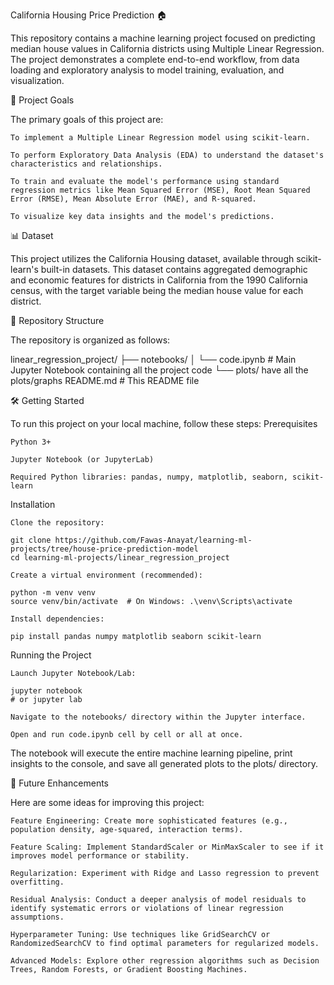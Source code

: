 California Housing Price Prediction 🏠

This repository contains a machine learning project focused on predicting median house values in California districts using Multiple Linear Regression. The project demonstrates a complete end-to-end workflow, from data loading and exploratory analysis to model training, evaluation, and visualization.

🚀 Project Goals

The primary goals of this project are:

    To implement a Multiple Linear Regression model using scikit-learn.

    To perform Exploratory Data Analysis (EDA) to understand the dataset's characteristics and relationships.

    To train and evaluate the model's performance using standard regression metrics like Mean Squared Error (MSE), Root Mean Squared Error (RMSE), Mean Absolute Error (MAE), and R-squared.

    To visualize key data insights and the model's predictions.

📊 Dataset

This project utilizes the California Housing dataset, available through scikit-learn's built-in datasets. This dataset contains aggregated demographic and economic features for districts in California from the 1990 California census, with the target variable being the median house value for each district.

📁 Repository Structure

The repository is organized as follows:

linear_regression_project/
├── notebooks/
│   └── code.ipynb                  # Main Jupyter Notebook containing all the project code
└── plots/
    have all the plots/graphs
README.md                                    # This README file

🛠️ Getting Started

To run this project on your local machine, follow these steps:
Prerequisites

    Python 3+

    Jupyter Notebook (or JupyterLab)

    Required Python libraries: pandas, numpy, matplotlib, seaborn, scikit-learn

Installation

    Clone the repository:

    git clone https://github.com/Fawas-Anayat/learning-ml-projects/tree/house-price-prediction-model
    cd learning-ml-projects/linear_regression_project

    Create a virtual environment (recommended):

    python -m venv venv
    source venv/bin/activate  # On Windows: .\venv\Scripts\activate

    Install dependencies:

    pip install pandas numpy matplotlib seaborn scikit-learn

Running the Project

    Launch Jupyter Notebook/Lab:

    jupyter notebook
    # or jupyter lab

    Navigate to the notebooks/ directory within the Jupyter interface.

    Open and run code.ipynb cell by cell or all at once.

The notebook will execute the entire machine learning pipeline, print insights to the console, and save all generated plots to the plots/ directory.


🔮 Future Enhancements

Here are some ideas for improving this project:

    Feature Engineering: Create more sophisticated features (e.g., population density, age-squared, interaction terms).

    Feature Scaling: Implement StandardScaler or MinMaxScaler to see if it improves model performance or stability.

    Regularization: Experiment with Ridge and Lasso regression to prevent overfitting.

    Residual Analysis: Conduct a deeper analysis of model residuals to identify systematic errors or violations of linear regression assumptions.

    Hyperparameter Tuning: Use techniques like GridSearchCV or RandomizedSearchCV to find optimal parameters for regularized models.

    Advanced Models: Explore other regression algorithms such as Decision Trees, Random Forests, or Gradient Boosting Machines.

